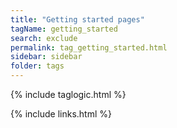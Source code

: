 ```yaml
---
title: "Getting started pages"
tagName: getting_started
search: exclude
permalink: tag_getting_started.html
sidebar: sidebar
folder: tags
---
```

{% include taglogic.html %}

{% include links.html %}
